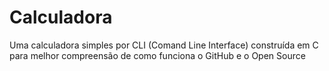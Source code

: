# Calculadora
Uma calculadora simples por CLI (Comand Line Interface) construída em C para melhor compreensão de como funciona o GitHub e o Open Source
